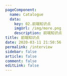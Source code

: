```yaml
---
pageComponent: 
  name: Catalogue
  data: 
    key: 02.前端知识点
    imgUrl: /img/more.png
    description: 前端知识点
title: 前端知识点
date: 2020-03-11 21:50:56
permalink: /interview
sidebar: false
article: false
comment: false
editLink: false
---
```

